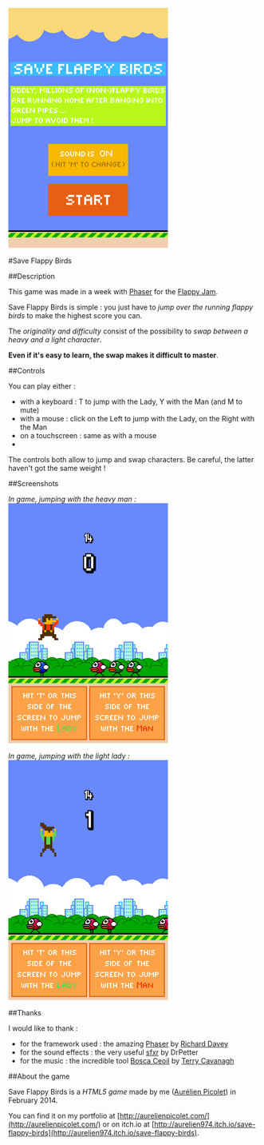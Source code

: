 ![Save Flappy Birds Screenshot Menu](screenshots/screenshot_save_flappy_birds_3.png)

#Save Flappy Birds

##Description

This game was made in a week with [Phaser](http://phaser.io/) for the [Flappy Jam](http://itch.io/jam/flappyjam).

Save Flappy Birds is simple : you just have to *jump over the running flappy birds* to make the highest score you can.

The *originality and difficulty* consist of the possibility to *swap between a heavy and a light character*.

**Even if it's easy to learn, the swap makes it difficult to master**.

##Controls

You can play either :
- with a keyboard : T to jump with the Lady, Y with the Man (and M to mute)
- with a mouse : click on the Left to jump with the Lady, on the Right with the Man
- on a touchscreen : same as with a mouse
- 
The controls both allow to jump and swap characters. Be careful, the latter haven't got the same weight !

##Screenshots

*In game, jumping with the heavy man :* ![Save Flappy Birds Screenshot Man](screenshots/screenshot_save_flappy_birds_1.png)

*In game, jumping with the light lady :* ![Save Flappy Birds Screenshot Lady](screenshots/screenshot_save_flappy_birds_2.png)

##Thanks

I would like to thank :
- for the framework used : the amazing [Phaser](http://phaser.io/) by [Richard Davey](https://twitter.com/photonstorm)
- for the sound effects : the very useful [sfxr](http://www.drpetter.se/project_sfxr.html) by DrPetter
- for the music : the incredible tool [Bosca Ceoil](http://distractionware.com/blog/2013/08/bosca-ceoil/) by [Terry Cavanagh](https://twitter.com/terrycavanagh)

##About the game

Save Flappy Birds is a *HTML5 game* made by me ([Aurélien Picolet](https://twitter.com/AurelienPicolet)) in February 2014.

You can find it on my portfolio at [http://aurelienpicolet.com/](http://aurelienpicolet.com/) or on itch.io at [http://aurelien974.itch.io/save-flappy-birds](http://aurelien974.itch.io/save-flappy-birds).



